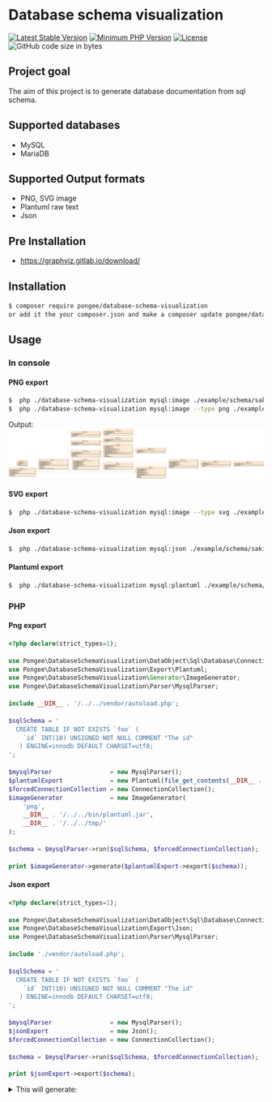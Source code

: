# Database schema visualization

[![Latest Stable Version](https://img.shields.io/packagist/v/pongee/database-schema-visualization.svg)](https://packagist.org/packages/pongee/database-schema-visualization)
[![Minimum PHP Version](https://img.shields.io/packagist/php-v/pongee/database-schema-visualization)](https://php.net/)
[![License](https://img.shields.io/github/license/pongee/database-schema-visualization)](https://github.com/pongee/database-schema-visualization/blob/main/LICENSE)
![GitHub code size in bytes](https://img.shields.io/github/languages/code-size/pongee/database-schema-visualization)

## Project goal
The aim of this project is to generate database documentation from sql schema.

## Supported databases
- MySQL
- MariaDB

## Supported Output formats
- PNG, SVG image
- Plantuml raw text
- Json

## Pre Installation
- https://graphviz.gitlab.io/download/

## Installation

```bash
$ composer require pongee/database-schema-visualization
or add it the your composer.json and make a composer update pongee/database-schema-visualization.
```
## Usage
### In console
#### PNG export
```bash
$  php ./database-schema-visualization mysql:image ./example/schema/sakila.sql > ./example/img/sakila.png
$  php ./database-schema-visualization mysql:image --type png ./example/schema/sakila.sql > ./example/img/sakila.png
```
Output:
![Example output](example/img/sakila.png?raw=true "Output")

#### SVG export
```bash
$  php ./database-schema-visualization mysql:image --type svg ./example/schema/sakila.sql > ./example/img/sakila.svg
```

#### Json export
```bash
$  php ./database-schema-visualization mysql:json ./example/schema/sakila.sql
```
#### Plantuml export
```bash
$  php ./database-schema-visualization mysql:plantuml ./example/schema/sakila.sql
```

### PHP
#### Png export
```php
<?php declare(strict_types=1);

use Pongee\DatabaseSchemaVisualization\DataObject\Sql\Database\Connection\ConnectionCollection;
use Pongee\DatabaseSchemaVisualization\Export\Plantuml;
use Pongee\DatabaseSchemaVisualization\Generator\ImageGenerator;
use Pongee\DatabaseSchemaVisualization\Parser\MysqlParser;

include __DIR__ . '/../../vendor/autoload.php';

$sqlSchema = '
  CREATE TABLE IF NOT EXISTS `foo` (
    `id` INT(10) UNSIGNED NOT NULL COMMENT "The id"
   ) ENGINE=innodb DEFAULT CHARSET=utf8;
';

$mysqlParser                = new MysqlParser();
$plantumlExport             = new Plantuml(file_get_contents(__DIR__ . '/../../src/Template/Plantuml/v1.twig'));
$forcedConnectionCollection = new ConnectionCollection();
$imageGenerator             = new ImageGenerator(
    'png',
    __DIR__ . '/../../bin/plantuml.jar',
    __DIR__ . '/../../tmp/'
);

$schema = $mysqlParser->run($sqlSchema, $forcedConnectionCollection);

print $imageGenerator->generate($plantumlExport->export($schema));
```
#### Json export
```php
<?php declare(strict_types=1);

use Pongee\DatabaseSchemaVisualization\DataObject\Sql\Database\Connection\ConnectionCollection;
use Pongee\DatabaseSchemaVisualization\Export\Json;
use Pongee\DatabaseSchemaVisualization\Parser\MysqlParser;

include './vendor/autoload.php';

$sqlSchema = '
  CREATE TABLE IF NOT EXISTS `foo` (
    `id` INT(10) UNSIGNED NOT NULL COMMENT "The id"
   ) ENGINE=innodb DEFAULT CHARSET=utf8;
';

$mysqlParser                = new MysqlParser();
$jsonExport                 = new Json();
$forcedConnectionCollection = new ConnectionCollection();

$schema = $mysqlParser->run($sqlSchema, $forcedConnectionCollection);

print $jsonExport->export($schema);
```

<details>
  <summary>This will generate:</summary>
  <div>
    <pre>
{
    "tables": {
        "foo": {
            "columns": [
                {
                    "name": "id",
                    "type": "INT",
                    "typeParameters": [
                        "10"
                    ],
                    "otherParameters": "UNSIGNED NOT NULL",
                    "comment": "The id"
                }
            ],
            "indexs": {
                "simple": [],
                "spatial": [],
                "fulltext": [],
                "unique": []
            },
            "primaryKey": []
        }
    },
    "connections": []
}
    <pre>
   <div>
</details>
